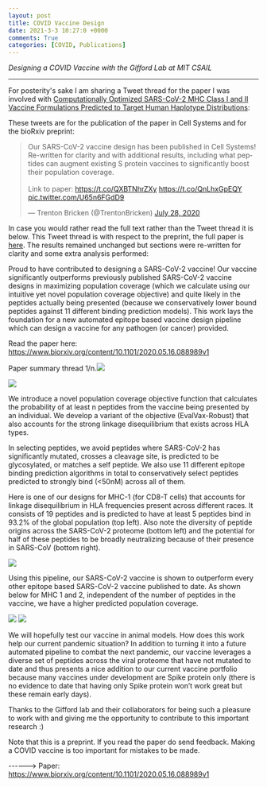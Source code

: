 ```yaml
---
layout: post
title: COVID Vaccine Design
date: 2021-3-3 10:27:0 +0000
comments: True
categories: [COVID, Publications]
---
```


*Designing a COVID Vaccine with the Gifford Lab at MIT CSAIL*

---

For posterity's sake I am sharing a Tweet thread for the paper I was involved with [Computationally Optimized SARS-CoV-2 MHC Class I and II Vaccine Formulations Predicted to Target Human Haplotype Distributions](https://www.cell.com/cell-systems/fulltext/S2405-4712%2820%2930238-6#%20):

These tweets are for the publication of the paper in Cell Systems and for the bioRxiv preprint:

<blockquote class="twitter-tweet"><p lang="en" dir="ltr">Our SARS-CoV-2 vaccine design has been published in Cell Systems! Re-written for clarity and with additional results, including what peptides can augment existing S protein vaccines to significantly boost their population coverage.<br><br>Link to paper: <a href="https://t.co/QXBTNhrZXy">https://t.co/QXBTNhrZXy</a> <a href="https://t.co/QnLhxGpEQY">https://t.co/QnLhxGpEQY</a> <a href="https://t.co/U65n6FGdD9">pic.twitter.com/U65n6FGdD9</a></p>&mdash; Trenton Bricken (@TrentonBricken) <a href="https://twitter.com/TrentonBricken/status/1288168615276163073?ref_src=twsrc%5Etfw">July 28, 2020</a></blockquote> <script async src="https://platform.twitter.com/widgets.js" charset="utf-8"></script>

In case you would rather read the full text rather than the Tweet thread it is below. This Tweet thread is with respect to the preprint, the full paper is [here](https://www.cell.com/cell-systems/fulltext/S2405-4712%2820%2930238-6#%20). The results remained unchanged but sections were re-written for clarity and some extra analysis performed:

Proud to have contributed to designing a SARS-CoV-2 vaccine! Our vaccine significantly outperforms previously published SARS-CoV-2 vaccine designs in maximizing population coverage (which we calculate using our intuitive yet novel population coverage objective) and quite likely in the peptides actually being presented (because we conservatively lower bound peptides against 11 different binding prediction models). This work lays the foundation for a new automated epitope based vaccine design pipeline which can design a vaccine for any pathogen (or cancer) provided.

Read the paper here: <https://www.biorxiv.org/content/10.1101/2020.05.16.088989v1>

Paper summary thread 1/n.![](https://lh3.googleusercontent.com/9n8Wy7dz7ujGK3ScdLSmlUF5lNlpreogUjnWMERkdFphNj_P69AQ1anrLgLFhHaNDB3GMY0h3OpbK8cu85sO9pQBz8WLFVpUOI8_swfMjxusySuExe2nNMVpte2XqzkGDH_Q5Ag6)

![](https://lh5.googleusercontent.com/J-M5KiKBTli1q9we2L8hOYyZCX8AR8lg3Vw6lH50-wdCOAQW0U-5eAC-AbMmm1Fjy-I6UOgSoFcsUVkqsxb4i3PMNe4mspkJA-m7WKCg5elAQwTeBOjkoo3PdOgFBIJu1TNsMmTw)

We introduce a novel population coverage objective function that calculates the probability of at least n peptides from the vaccine being presented by an individual. We develop a variant of the objective (EvalVax-Robust) that also accounts for the strong linkage disequilibrium that exists across HLA types.

In selecting peptides, we avoid peptides where SARS-CoV-2 has significantly mutated, crosses a cleavage site, is predicted to be glycosylated, or matches a self peptide. We also use 11 different epitope binding prediction algorithms in total to conservatively select peptides predicted to strongly bind (<50nM) across all of them.

Here is one of our designs for MHC-1 (for CD8-T cells) that accounts for linkage disequilibrium in HLA frequencies present across different races. It consists of 19 peptides and is predicted to have at least 5 peptides bind in 93.2% of the global population (top left). Also note the diversity of peptide origins across the SARS-CoV-2 proteome (bottom left) and the potential for half of these peptides to be broadly neutralizing because of their presence in SARS-CoV (bottom right).

![](https://lh6.googleusercontent.com/pVwS-LuJDY6FYYYEeUiQ3JZ2T4rQ9aLCUUYz6dronoaURNiM4JgAz0ocLN4HXb_wSq3t-G5O4Df-sV4ck0bOHnhsWeRL0VspcGorOM5oiGr3SNfx6Ho95w3kWp4ISzCLYPVA2nuk)

Using this pipeline, our SARS-CoV-2 vaccine is shown to outperform every other epitope based SARS-CoV-2 vaccine published to date. As shown below for MHC 1 and 2, independent of the number of peptides in the vaccine, we have a higher predicted population coverage.

![](https://lh3.googleusercontent.com/TITe-Nkvenp60J1b5dv6KBtwcRa5oWQDtAJPlDHDZgPH25yTJwi4GmQPbqVWy5l-1xpiv3DsdoFwYsPxCQ-GX4NN0Tj_8hO2KFsht4ASQA6gcy5Nid6k7boI9J4ryGzTqTupH3mT)
![](https://lh5.googleusercontent.com/eTCXbgtVQntVK6ltRK5JOHbm68eqWroa1xrtlxGTsnjFn-dfhBEaAEpxWmkflxVIWjde6rgGoQQ844Gk647GMHfJXb6HP5iGKw5Iu-QBEvlNjoKBkZ3j8X_cyfSS69foQTH98IW8)

We will hopefully test our vaccine in animal models. How does this work help our current pandemic situation? In addition to turning it into a future automated pipeline to combat the next pandemic, our vaccine leverages a diverse set of peptides across the viral proteome that have not mutated to date and thus presents a nice addition to our current vaccine portfolio because many vaccines under development are Spike protein only (there is no evidence to date that having only Spike protein won’t work great but these remain early days).

Thanks to the Gifford lab and their collaborators for being such a pleasure to work with and giving me the opportunity to contribute to this important research :)

Note that this is a preprint. If you read the paper do send feedback. Making a COVID vaccine is too important for mistakes to be made.

------> Paper: <https://www.biorxiv.org/content/10.1101/2020.05.16.088989v1>
